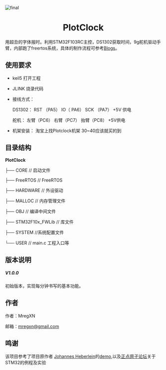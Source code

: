 ![final](https://raw.githubusercontent.com/MregXN/Blogs/master/image/final.jpg)



<h1 align = "center">PlotClock</h1> 

用超丑的字体报时。利用STM32F103RC主控，DS1302获取时间，9g舵机驱动手臂，内部跑了freertos系统，具体的制作流程可参考[Blogs](https://github.com/MregXN/Blogs/issues/3)。



## 使用要求

- keil5 打开工程
- JLINK 烧录代码 
- 接线方式： 
    
    DS1302： RST （PA5）  IO（ PA6）  SCK （PA7） +5V 供电 
    
    舵机： 左臂（PC6） 右臂（PC7） 抬臂（PC8） +5V供电
- 机架安装： 淘宝上找Plotclock机架 30~40应该就买的到



## 目录结构

**PlotClock**

├── CORE                              // 启动文件

├── FreeRTOS                      // FreeRTOS  

├── HARDWARE                   // 外设驱动

├── MALLOC                        // 内存管理文件

├── OBJ                                 // 编译中间文件

├── STM32F10x_FWLib      // 库文件

├── SYSTEM                         //系统配置文件

└── USER                              // main.c  工程入口等



## 版本说明

##### V1.0.0

  初始版本，实现每分钟书写的基本功能。




## 作者

作者：MregXN

邮箱：mregxn@gmail.com




## 鸣谢

该项目参考了项目原作者 [Johannes Heberlein](https://www.thingiverse.com/thing:248009)的[demo](https://github.com/9a/plotclock),以及[正点原子论坛](http://www.openedv.com)关于STM32的例程及实验




